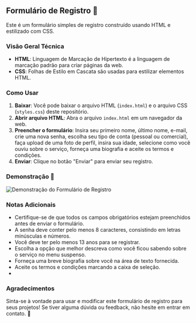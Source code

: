 ## Formulário de Registro 📝

 Este é um formulário simples de registro construído usando HTML e estilizado com CSS.

### Visão Geral Técnica

- **HTML**: Linguagem de Marcação de Hipertexto é a linguagem de marcação padrão para criar páginas da web.
- **CSS**: Folhas de Estilo em Cascata são usadas para estilizar elementos HTML.

### Como Usar

1. **Baixar**: Você pode baixar o arquivo HTML (`index.html`) e o arquivo CSS (`styles.css`) deste repositório.
2. **Abrir arquivo HTML**: Abra o arquivo `index.html` em um navegador da web.
3. **Preencher o formulário**: Insira seu primeiro nome, último nome, e-mail, crie uma nova senha, escolha seu tipo de conta (pessoal ou comercial), faça upload de uma foto de perfil, insira sua idade, selecione como você ouviu sobre o serviço, forneça uma biografia e aceite os termos e condições.
4. **Enviar**: Clique no botão "Enviar" para enviar seu registro.

### Demonstração 🚀

![Demonstração do Formulário de Registro](https://example.com/registration-form-demo.png)

### Notas Adicionais

- Certifique-se de que todos os campos obrigatórios estejam preenchidos antes de enviar o formulário.
- A senha deve conter pelo menos 8 caracteres, consistindo em letras minúsculas e números.
- Você deve ter pelo menos 13 anos para se registrar.
- Escolha a opção que melhor descreva como você ficou sabendo sobre o serviço no menu suspenso.
- Forneça uma breve biografia sobre você na área de texto fornecida.
- Aceite os termos e condições marcando a caixa de seleção.
- 
### Agradecimentos

Sinta-se à vontade para usar e modificar este formulário de registro para seus projetos! Se tiver alguma dúvida ou feedback, não hesite em entrar em contato. 🚀
